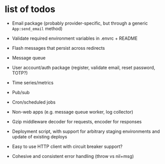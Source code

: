 # list of todos

* Email package (probably provider-specific, but through a generic `App:send_email` method)
* Validate required environment variables in .envrc + README

* Flash messages that persist across redirects
* Message queue
* User account/auth package (register, validate email, reset password, TOTP?)
* Time series/metrics
* Pub/sub
* Cron/scheduled jobs
* Non-web apps (e.g. message queue worker, log collector)
* Gzip middleware decoder for requests, encoder for responses
* Deployment script, with support for arbitrary staging environments and update of existing deploys
* Easy to use HTTP client with circuit breaker support?
* Cohesive and consistent error handling (throw vs nil+msg)
